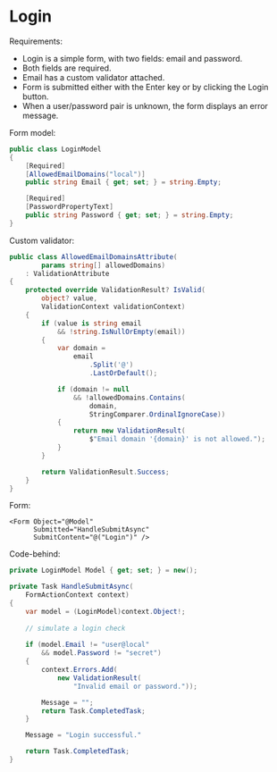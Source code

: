 # Login

Requirements:

- Login is a simple form, with two fields: email and password.
- Both fields are required.
- Email has a custom validator attached.
- Form is submitted either with the Enter key or by clicking the Login button.
- When a user/password pair is unknown, the form displays an error message.

Form model:

```csharp
public class LoginModel
{
    [Required] 
    [AllowedEmailDomains("local")]
    public string Email { get; set; } = string.Empty;

    [Required]
    [PasswordPropertyText]
    public string Password { get; set; } = string.Empty;
}
```

Custom validator:

```csharp
public class AllowedEmailDomainsAttribute(
        params string[] allowedDomains)
    : ValidationAttribute
{
    protected override ValidationResult? IsValid(
        object? value,
        ValidationContext validationContext)
    {
        if (value is string email
            && !string.IsNullOrEmpty(email))
        {
            var domain =
                email
                    .Split('@')
                    .LastOrDefault();

            if (domain != null
                && !allowedDomains.Contains(
                    domain,
                    StringComparer.OrdinalIgnoreCase))
            {
                return new ValidationResult(
                    $"Email domain '{domain}' is not allowed.");
            }
        }

        return ValidationResult.Success;
    }
}
```

Form:

```razor
<Form Object="@Model"
      Submitted="HandleSubmitAsync"
      SubmitContent="@("Login")" />
```

Code-behind:

```csharp
private LoginModel Model { get; set; } = new();

private Task HandleSubmitAsync(
    FormActionContext context)
{
    var model = (LoginModel)context.Object!;
    
    // simulate a login check
    
    if (model.Email != "user@local"
        && model.Password != "secret")
    {
        context.Errors.Add(
            new ValidationResult(
                "Invalid email or password."));

        Message = "";
        return Task.CompletedTask;
    }

    Message = "Login successful."

    return Task.CompletedTask;
}
```
